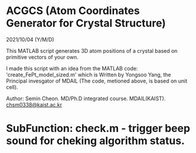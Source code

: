 # ACGCS (Atom Coordinates Generator for Crystal Structure)

2021/10/04 (Y/M/D)

This MATLAB script generates 3D atom positions of a crystal based on primitive vectors of your own.

I made this script with an idea from the MATLAB code: 'create_FePt_model_sized.m'
which is Written by Yongsoo Yang, the Principal invesgator of MDAIL (The code, metioned above, is based on unit cell).

Author: Semin Cheon. MD/Ph.D integrated course. MDAIL(KAIST). chsm0338@kaist.ac.kr

# SubFunction: check.m - trigger beep sound for cheking algorithm status. 
